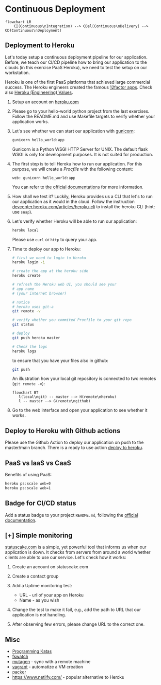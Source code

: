 # Continuous Deployment

```mermaid
flowchart LR
    CI(Continuous\nIntegration) --> CDel(Continuous\nDelivery) --> CD(Continuous\nDeployment)
```

## Deployment to Heroku

Let's today setup a continuous deployment pipeline for our application. Before, we teach our CI/CD pipeline how to bring our application to the clouds (in this exercise PaaS Heroku), we need to test the setup on our workstation.

Heroku is one of the first PaaS platforms that achieved large commercial success. The Heroku engineers created the famous [12factor apps](https://12factor.net/). Check also [Heroku (Engineering) Values](https://gist.github.com/adamwiggins/5687294).

1. Setup an account on [heroku.com](https://www.heroku.com)

2. Please go to your hello-world python project from the last exercises. Follow the README.md and use Makefile targets to verify whether your application works.

3. Let's see whether we can start our application with [gunicorn](https://gunicorn.org):

   ```bash
   gunicorn hello_world:app
   ```

   Gunicorn is a Python WSGI HTTP Server for UNIX. The default flask WSGI is only for development purposes. It is not suited for production.

3. The first step is to tell Heroku how to run our application. For this purpose, we will create a *Procfile* with the following content:

   ```
   web: gunicorn hello_world:app
   ```

   You can refer to [the official documentations](https://devcenter.heroku.com/articles/getting-started-with-python) for more information.

4. How shall we test it? Luckily, Heroku provides us a CLI that let's to run our application as it would in the cloud. Follow the instruction [devcenter.heroku.com/articles/heroku-cli](https://devcenter.heroku.com/articles/heroku-cli) to install the heroku CLI (hint: use `snap`).

5. Let's verify whether Heroku will be able to run our application:

   ```bash
   heroku local
   ```

   Please use `curl` or `http` to query your app.

6. Time to deploy our app to Heroku:

   ```bash
   # first we need to login to Heroku
   heroku login -i

   # create the app at the heroku side
   heroku create

   # refresh the Heroku web UI, you should see your
   # app name
   # (your internet browser)

   # notice
   # heroku uses git-a
   git remote -v

   # verify whether you commited Procfile to your git repo
   git status

   # deploy
   git push heroku master

   # Check the logs
   heroku logs
   ```

   to ensure that you have your files also in github:

   ```bash
   git push
   ```

   An illustration how your local git repository is connected to two remotes (`git remote -v`):

   ```mermaid
   flowchart BT
      l(local\ngit) -- master --> H(remote\nheroku)
      l -- master --> G(remote\ngithub)
   ```

7. Go to the web interface and open your application to see whether it works.

## Deploy to Heroku with Github actions

Please use the Github Action to deploy our application on push to the master/main branch. There is a ready to use action [deploy to heroku](https://github.com/marketplace/actions/deploy-to-heroku).

<!-- ## Automation Tools Next time: [ansible]() -->

## PaaS vs IaaS vs CaaS

Benefits of using PaaS:

```bash
heroku ps:scale web=0
heroku ps:scale web=1
```

## Badge for CI/CD status

Add a status badge to your project `README.md`, following the [official documentation](
https://docs.github.com/en/actions/monitoring-and-troubleshooting-workflows/adding-a-workflow-status-badge).

## [+] Simple monitoring

[statuscake.com](https://www.statuscake.com) is a simple, yet powerful tool that informs us when our application is down. It checks from servers from around a world whether clients are able to use our service. Let's check how it works:

1. Create an account on statuscake.com
2. Create a contact group
3. Add a Uptime monitoring test:

   - URL - url of your app on Heroku
   - Name - as you wish

4. Change the test to make it fail, e.g., add the path to URL that our application is not handling.

5. After observing few errors, please change URL to the correct one.

## Misc

- [Programming Katas](http://codekata.com/kata/kata01-supermarket-pricing/)
- [fswatch](https://github.com/emcrisostomo/fswatch)
- [mutagen](https://github.com/mutagen-io/mutagen) - sync with a remote machine
- [vagrant](https://www.vagrantup.com/) - automatize a VM creation
- [packer](https://www.packer.io/)
- https://www.netlify.com/ - popular alternative to Heroku

